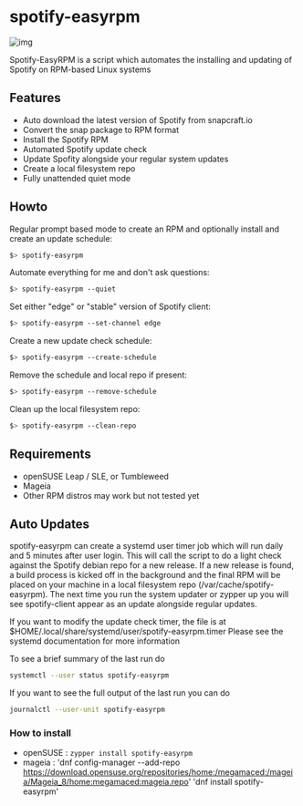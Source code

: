 # spotify-easyrpm

![img](https://i.imgur.com/y0tDlYD.png)

Spotify-EasyRPM is a script which automates the installing and updating of Spotify on RPM-based Linux systems

## Features

* Auto download the latest version of Spotify from snapcraft.io
* Convert the snap package to RPM format
* Install the Spotify RPM
* Automated Spotify update check
* Update Spofity alongside your regular system updates
* Create a local filesystem repo
* Fully unattended quiet mode

## Howto

Regular prompt based mode to create an RPM and optionally install and create an update schedule:

```bash
$> spotify-easyrpm
```

Automate everything for me and don't ask questions:

```bash
$> spotify-easyrpm --quiet
```

Set either "edge" or "stable" version of Spotify client:

```bash
$> spotify-easyrpm --set-channel edge
```

Create a new update check schedule:

```bash
$> spotify-easyrpm --create-schedule
```

Remove the schedule and local repo if present:

```bash
$> spotify-easyrpm --remove-schedule
```

Clean up the local filesystem repo:

```bash
$> spotify-easyrpm --clean-repo
```

## Requirements

* openSUSE Leap / SLE, or Tumbleweed
* Mageia
* Other RPM distros may work but not tested yet

## Auto Updates

spotify-easyrpm can create a systemd user timer job which will run daily and 5 minutes after user login.
This will call the script to do a light check against the Spotify debian repo for a new release.
If a new release is found, a build process is kicked off in the background and the final RPM will
be placed on your machine in a local filesystem repo (/var/cache/spotify-easyrpm).
The next time you run the system updater or zypper up you will see spotify-client appear as an
update alongside regular updates.

If you want to modify the update check timer, the file is at $HOME/.local/share/systemd/user/spotify-easyrpm.timer
Please see the systemd documentation for more information

To see a brief summary of the last run do

```bash
systemctl --user status spotify-easyrpm
```

If you want to see the full output of the last run you can do

```bash
journalctl --user-unit spotify-easyrpm
```

### How to install


* openSUSE : `zypper install spotify-easyrpm`
* mageia : 'dnf config-manager --add-repo https://download.opensuse.org/repositories/home:/megamaced:/mageia/Mageia_8/home:megamaced:mageia.repo'
           'dnf install spotify-easyrpm'
